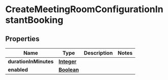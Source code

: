

# CreateMeetingRoomConfigurationInstantBooking


## Properties

| Name | Type | Description | Notes |
|------------ | ------------- | ------------- | -------------|
|**durationInMinutes** | [**Integer**](Integer.md) |  |  |
|**enabled** | [**Boolean**](Boolean.md) |  |  |



